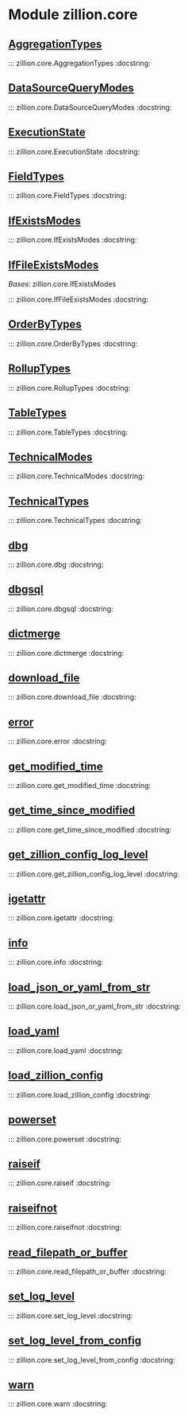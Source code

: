 [//]: # (This is an auto-generated file. Do not edit)
# Module zillion.core


## [AggregationTypes](https://github.com/totalhack/zillion/blob/master/zillion/core.py#L162-L171)

::: zillion.core.AggregationTypes
    :docstring:
    


## [DataSourceQueryModes](https://github.com/totalhack/zillion/blob/master/zillion/core.py#L223-L227)

::: zillion.core.DataSourceQueryModes
    :docstring:
    


## [ExecutionState](https://github.com/totalhack/zillion/blob/master/zillion/core.py#L230-L235)

::: zillion.core.ExecutionState
    :docstring:
    


## [FieldTypes](https://github.com/totalhack/zillion/blob/master/zillion/core.py#L148-L152)

::: zillion.core.FieldTypes
    :docstring:
    


## [IfExistsModes](https://github.com/totalhack/zillion/blob/master/zillion/core.py#L238-L248)

::: zillion.core.IfExistsModes
    :docstring:
    


## [IfFileExistsModes](https://github.com/totalhack/zillion/blob/master/zillion/core.py#L251-L258)

*Bases*: zillion.core.IfExistsModes

::: zillion.core.IfFileExistsModes
    :docstring:
    


## [OrderByTypes](https://github.com/totalhack/zillion/blob/master/zillion/core.py#L216-L220)

::: zillion.core.OrderByTypes
    :docstring:
    


## [RollupTypes](https://github.com/totalhack/zillion/blob/master/zillion/core.py#L209-L213)

::: zillion.core.RollupTypes
    :docstring:
    


## [TableTypes](https://github.com/totalhack/zillion/blob/master/zillion/core.py#L155-L159)

::: zillion.core.TableTypes
    :docstring:
    


## [TechnicalModes](https://github.com/totalhack/zillion/blob/master/zillion/core.py#L194-L206)

::: zillion.core.TechnicalModes
    :docstring:
    


## [TechnicalTypes](https://github.com/totalhack/zillion/blob/master/zillion/core.py#L174-L191)

::: zillion.core.TechnicalTypes
    :docstring:
    


## [dbg](https://github.com/totalhack/zillion/blob/master/zillion/core.py#L495-L499)

::: zillion.core.dbg
    :docstring:


## [dbgsql](https://github.com/totalhack/zillion/blob/master/zillion/core.py#L502-L506)

::: zillion.core.dbgsql
    :docstring:


## [dictmerge](https://github.com/totalhack/zillion/blob/master/zillion/core.py#L380-L407)

::: zillion.core.dictmerge
    :docstring:


## [download_file](https://github.com/totalhack/zillion/blob/master/zillion/core.py#L310-L320)

::: zillion.core.download_file
    :docstring:


## [error](https://github.com/totalhack/zillion/blob/master/zillion/core.py#L523-L527)

::: zillion.core.error
    :docstring:


## [get_modified_time](https://github.com/totalhack/zillion/blob/master/zillion/core.py#L323-L325)

::: zillion.core.get_modified_time
    :docstring:


## [get_time_since_modified](https://github.com/totalhack/zillion/blob/master/zillion/core.py#L328-L330)

::: zillion.core.get_time_since_modified
    :docstring:


## [get_zillion_config_log_level](https://github.com/totalhack/zillion/blob/master/zillion/core.py#L465-L466)

::: zillion.core.get_zillion_config_log_level
    :docstring:


## [igetattr](https://github.com/totalhack/zillion/blob/master/zillion/core.py#L284-L291)

::: zillion.core.igetattr
    :docstring:


## [info](https://github.com/totalhack/zillion/blob/master/zillion/core.py#L509-L513)

::: zillion.core.info
    :docstring:


## [load_json_or_yaml_from_str](https://github.com/totalhack/zillion/blob/master/zillion/core.py#L340-L377)

::: zillion.core.load_json_or_yaml_from_str
    :docstring:


## [load_yaml](https://github.com/totalhack/zillion/blob/master/zillion/core.py#L333-L337)

::: zillion.core.load_yaml
    :docstring:


## [load_zillion_config](https://github.com/totalhack/zillion/blob/master/zillion/core.py#L410-L459)

::: zillion.core.load_zillion_config
    :docstring:


## [powerset](https://github.com/totalhack/zillion/blob/master/zillion/core.py#L264-L269)

::: zillion.core.powerset
    :docstring:


## [raiseif](https://github.com/totalhack/zillion/blob/master/zillion/core.py#L272-L275)

::: zillion.core.raiseif
    :docstring:


## [raiseifnot](https://github.com/totalhack/zillion/blob/master/zillion/core.py#L278-L281)

::: zillion.core.raiseifnot
    :docstring:


## [read_filepath_or_buffer](https://github.com/totalhack/zillion/blob/master/zillion/core.py#L294-L307)

::: zillion.core.read_filepath_or_buffer
    :docstring:


## [set_log_level](https://github.com/totalhack/zillion/blob/master/zillion/core.py#L489-L492)

::: zillion.core.set_log_level
    :docstring:


## [set_log_level_from_config](https://github.com/totalhack/zillion/blob/master/zillion/core.py#L472-L483)

::: zillion.core.set_log_level_from_config
    :docstring:


## [warn](https://github.com/totalhack/zillion/blob/master/zillion/core.py#L516-L520)

::: zillion.core.warn
    :docstring:

